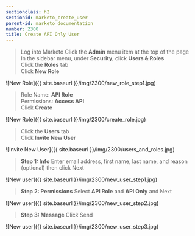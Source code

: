 ```yaml
---
sectionclass: h2
sectionid: marketo_create_user
parent-id: marketo_documentation
number: 2300
title: Create API Only User
---
```


>Log into Marketo
Click the **Admin** menu item at the top of the page  
In the sidebar menu, under **Security**, click **Users & Roles**  
Click the **Roles** tab  
Click **New Role**

![New Role]({{ site.baseurl }}/img/2300/new_role_step1.jpg)  

>Role Name: **API Role**  
Permissions:  **Access API**  
Click **Create**

![New Role]({{ site.baseurl }}/img/2300/create_role.jpg)  


>Click the **Users** tab  
Click **Invite New User**  


![Invite New User]({{ site.baseurl }}/img/2300/users_and_roles.jpg)  


>**Step 1: Info**  Enter email address, first name, last name, and reason (optional) then click Next  


![New user]({{ site.baseurl }}/img/2300/new_user_step1.jpg)  


>**Step 2: Permissions**  Select **API Role** and **API Only** and Next  


![New user]({{ site.baseurl }}/img/2300/new_user_step2.jpg)  


>**Step 3: Message**  Click Send  


![New user]({{ site.baseurl }}/img/2300/new_user_step3.jpg)  
